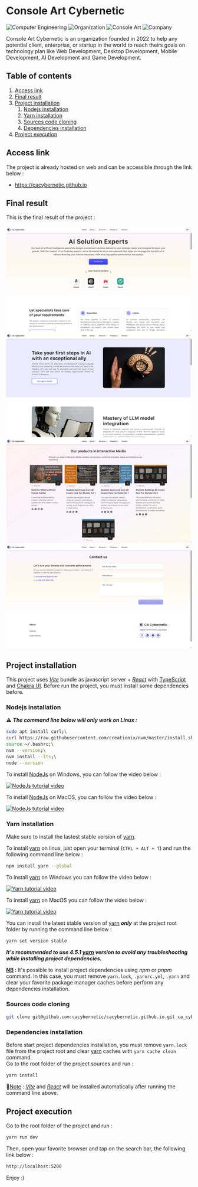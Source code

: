 # Console Art Cybernetic
![Computer Engineering](https://img.shields.io/badge/computer%20engineering-FCFCFC?style=for-the-badge)
![Organization](https://img.shields.io/badge/organization-033546.svg?style=for-the-badge)
![Console Art](https://img.shields.io/badge/console%20art-262626?style=for-the-badge)
![Company](https://img.shields.io/badge/company-B2D7E3?style=for-the-badge)

Console Art Cybernetic is an organization founded in 2022 to help any
potential client, enterprise, or startup in the world to reach theirs
goals on technology plan like Web Development, Desktop Development,
Mobile Development, AI Development and Game Development.

## Table of contents
1. [Access link](#link)
2. [Final result](#result)
3. [Project installation](#install)
    1. [Nodejs installation](#node-install)
    2. [Yarn installation](#yarn-install)
    3. [Sources code cloning](#cloning)
    4. [Dependencies installation](#dev-install)
4. [Project execution](#running)

## Access link <a id = "link"></a>
The project is already hosted on web and can be accessible through
the link below :
- https://cacybernetic.github.io

## Final result <a id = "result"></a>
This is the final result of the project :<br/><br/>
![First render](./public/assets/render/render_1.webp)
![Second render](./public/assets/render/render_2.webp)
![Third render](./public/assets/render/render_3.webp)
![Fourth render](./public/assets/render/render_4.webp)

## Project installation <a id = "install"></a>
This project uses <i><a href = "https://vitejs.dev/guide">Vite</a></i>
bundle as javascript server + <i><a href = "https://react.dev">React</a>
</i> with <a href = "https://www.typescriptlang.org">TypeScript</a> and
<a href = "https://v2.chakra-ui.com">Chakra UI</a>. Before run the project,
you must install some dependencies before.

### Nodejs installation <a id = "node-install"></a>
⚠️ <i><b>The command line below will only work on Linux :</b></i>
```sh
sudo apt install curl;\
curl https://raw.githubusercontent.com/creationix/nvm/master/install.sh | bash;\
source ~/.bashrc;\
nvm --version;\
nvm install --lts;\
node --version
```
To install <a href = "https://nodejs.org/en">NodeJs</a> on Windows, you
can follow the video below :

[![NodeJs tutorial video](https://img.youtube.com/vi/4FAtFwKVhn0/maxresdefault.jpg)](https://youtu.be/4FAtFwKVhn0)

To install <a href = "https://nodejs.org/en">NodeJs</a> on MacOS, you
can follow the video below :

[![NodeJs tutorial video](https://img.youtube.com/vi/l53HbzbSwxQ/maxresdefault.jpg)](https://youtu.be/l53HbzbSwxQ)

### Yarn installation <a id = "yarn-install"></a>
Make sure to install the lastest stable version of
<a href = "https://yarnpkg.com">yarn</a>.

To install <a href = "https://yarnpkg.com">yarn</a> on linux, just
open your terminal (`CTRL + ALT + T`) and run the following command
line below :
```sh
npm install yarn --global
```
To install <a href = "https://yarnpkg.com">yarn</a> on Windows you can
follow the video below :

[![Yarn tutorial video](https://img.youtube.com/vi/APyA8rax2Wk/maxresdefault.jpg)](https://youtu.be/APyA8rax2Wk)

To install <a href = "https://yarnpkg.com">yarn</a> on MacOS you can
follow the video below :

[![Yarn tutorial video](https://img.youtube.com/vi/-4iEQKabTO4/maxresdefault.jpg)](https://youtu.be/-4iEQKabTO4)

You can install the latest stable version of <a href = "https://yarnpkg.com">
yarn</a> <b><i>only</i></b> at the project root folder by running the command
line below :
```sh
yarn set version stable
```
<b><i>It's recommended to use 4.5.1 <a href = "https://yarnpkg.com">
yarn</a> version to avoid any troubleshooting while installing project
dependencies.</i></b>

<b><ins>NB</ins> : </b>It's possible to install project dependencies using
<i>npm</i> or <i>pnpm</i> command. In this case, you must remove `yarn.lock`,
`.yarnrc.yml`, `.yarn` and clear your favorite package manager caches
before perform any dependencies installation.

### Sources code cloning <a id = "cloning"></a>
```sh
git clone git@github.com:cacybernetic/cacybernetic.github.io.git ca_cybernetic/
```

### Dependencies installation <a id = "dev-install"></a>
Before start project dependencies installation, you must remove `yarn.lock`
file from the project root and clear <a href = "https://yarnpkg.com">
yarn</a> caches with `yarn cache clean` command. <br/>Go to the root
folder of the project sources and run :
```sh
yarn install
```

📔<ins>Note</ins> : <i><a href = "https://vitejs.dev/guide">Vite</a></i>
and <i><a href = "https://react.dev">React</a></i> will be installed
automatically after running the command line above.

## Project execution <a id = "running"></a>
Go to the root folder of the project and run :
```sh
yarn run dev
```
Then, open your favorite browser and tap on the search bar, the following
link below :
```sh
http://localhost:5200
```

Enjoy :)
